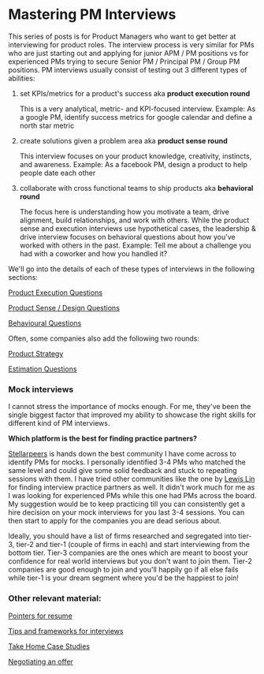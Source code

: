 # Mastering PM Interviews

This series of posts is for Product Managers who want to get better at interviewing for product roles. The interview process is very similar for PMs who are just starting out and applying for junior APM / PM positions vs for experienced PMs trying to secure Senior PM / Principal PM / Group PM positions. PM interviews usually consist of testing out 3 different types of abilities:

1. set KPIs/metrics for a product's success aka **product execution round**
    
    This is a very analytical, metric- and KPI-focused interview. Example: As a google PM, identify success metrics for google calendar and define a north star metric
    
2. create solutions given a problem area aka **product sense round**
    
    This interview focuses on your product knowledge, creativity, instincts, and awareness. Example: As a facebook PM, design a product to help people date each other
    
3. collaborate with cross functional teams to ship products aka **behavioral round**
    
    The focus here is understanding how you motivate a team, drive alignment, build relationships, and work with others. While the product sense and execution interviews use hypothetical cases, the leadership & drive interview focuses on behavioral questions about how you've worked with others in the past. Example: Tell me about a challenge you had with a coworker and how you handled it?
    

We'll go into the details of each of these types of interviews in the following sections:  

[Product Execution Questions](2025-01-01-product-execution-questions.md) 

[Product Sense / Design Questions ](2025-01-01-product-sense-design-questions.md)

[Behavioural Questions](2025-01-01-behavioural-questions.md)

Often, some companies also add the following two rounds: 

[Product Strategy ](2025-01-01-product-strategy.md)

[Estimation Questions ](Estimation%20Questions%200564fe02f7bf404d8e77e38f7995a88b.md)

### **Mock interviews**

I cannot stress the importance of mocks enough. For me, they've been the single biggest factor that improved my ability to showcase the right skills for different kind of PM interviews. 

**Which platform is the best for finding practice partners?** 

[Stellarpeers](https://stellarpeers.com/) is hands down the best community I have come across to identify PMs for mocks. I personally identified 3-4 PMs who matched the same level and could give some solid feedback and stuck to repeating sessions with them. I have tried other communities like the one by [Lewis Lin](https://www.lewis-lin.com/blog/2016/8/22/pm-interview-practice-partner-community) for finding interview practice partners as well. It didn't work much for me as I was looking for experienced PMs while this one had PMs across the board. My suggestion would be to keep practicing till you can consistently get a hire decision on your mock interviews for you last 3-4 sessions. You can then start to apply for the companies you are dead serious about. 

Ideally, you should have a list of firms researched and segregated into tier-3, tier-2 and tier-1 (couple of firms in each) and start interviewing from the bottom tier. Tier-3 companies are the ones which are meant to boost your confidence for real world interviews but you don't want to join them. Tier-2 companies are good enough to join and you'll happily go if all else fails while tier-1 is your dream segment where you'd be the happiest to join! 

### **Other relevant material:**

[Pointers for resume](Pointers%20for%20resume%20b6495ac824514fc4a85126f5d998fd10.md)

[Tips and frameworks for interviews ](Tips%20and%20frameworks%20for%20interviews%20615baa51ea5b4d07a4446154e42d3617.md)

[Take Home Case Studies](Take%20Home%20Case%20Studies%20c795f9a6d0af49899f734ebc98766270.md)

[Negotiating an offer](2025-01-01-negotiating-an-offer.md)